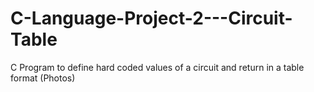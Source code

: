 # C-Language-Project-2---Circuit-Table
C Program to define hard coded values of a circuit and return in a table format (Photos)
